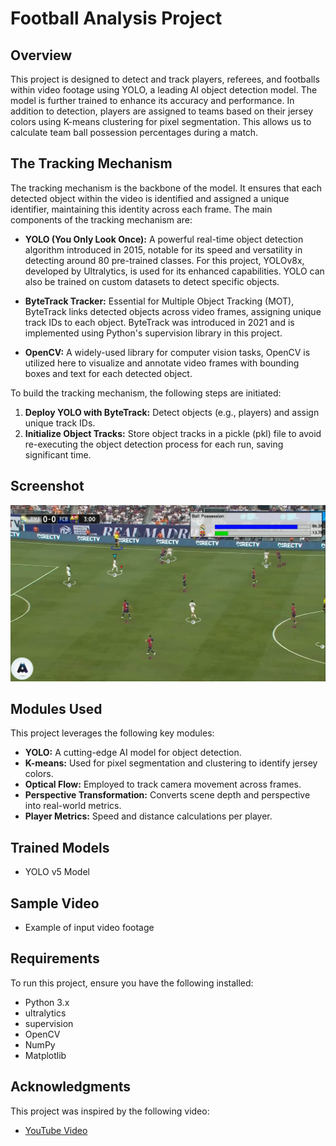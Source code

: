 # Football Analysis Project

## Overview
This project is designed to detect and track players, referees, and footballs within video footage using YOLO, a leading AI object detection model. The model is further trained to enhance its accuracy and performance. In addition to detection, players are assigned to teams based on their jersey colors using K-means clustering for pixel segmentation. This allows us to calculate team ball possession percentages during a match.

## The Tracking Mechanism
The tracking mechanism is the backbone of the model. It ensures that each detected object within the video is identified and assigned a unique identifier, maintaining this identity across each frame. The main components of the tracking mechanism are:

- **YOLO (You Only Look Once):** A powerful real-time object detection algorithm introduced in 2015, notable for its speed and versatility in detecting around 80 pre-trained classes. For this project, YOLOv8x, developed by Ultralytics, is used for its enhanced capabilities. YOLO can also be trained on custom datasets to detect specific objects.

- **ByteTrack Tracker:** Essential for Multiple Object Tracking (MOT), ByteTrack links detected objects across video frames, assigning unique track IDs to each object. ByteTrack was introduced in 2021 and is implemented using Python's supervision library in this project.

- **OpenCV:** A widely-used library for computer vision tasks, OpenCV is utilized here to visualize and annotate video frames with bounding boxes and text for each detected object.

To build the tracking mechanism, the following steps are initiated:

1. **Deploy YOLO with ByteTrack:** Detect objects (e.g., players) and assign unique track IDs.
2. **Initialize Object Tracks:** Store object tracks in a pickle (pkl) file to avoid re-executing the object detection process for each run, saving significant time.

## Screenshot
![Screenshot](/screen.png)

## Modules Used
This project leverages the following key modules:

- **YOLO:** A cutting-edge AI model for object detection.
- **K-means:** Used for pixel segmentation and clustering to identify jersey colors.
- **Optical Flow:** Employed to track camera movement across frames.
- **Perspective Transformation:** Converts scene depth and perspective into real-world metrics.
- **Player Metrics:** Speed and distance calculations per player.

## Trained Models
- YOLO v5 Model

## Sample Video
- Example of input video footage

## Requirements
To run this project, ensure you have the following installed:

- Python 3.x
- ultralytics
- supervision
- OpenCV
- NumPy
- Matplotlib

## Acknowledgments

This project was inspired by the following video:

- [YouTube Video](https://www.youtube.com/watch?v=neBZ6huolkg&t=1s)
